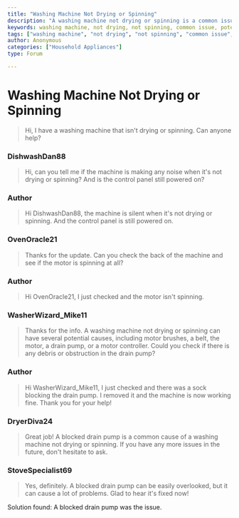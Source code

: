 ```yaml
---
title: "Washing Machine Not Drying or Spinning"
description: "A washing machine not drying or spinning is a common issue and can have several potential causes. This post details potential causes, what details technicians might ask for and a possible solution."
keywords: washing machine, not drying, not spinning, common issue, potential causes
tags: ["washing machine", "not drying", "not spinning", "common issue", "potential causes"]
author: Anonymous
categories: ["Household Appliances"]
type: Forum

---
```


<div class=<div class="initial-post">

# Washing Machine Not Drying or Spinning

> Hi, I have a washing machine that isn't drying or spinning. Can anyone help?

</div>

<div class="reply technician">

### DishwashDan88
> Hi, can you tell me if the machine is making any noise when it's not drying or spinning? And is the control panel still powered on?
</div>

<div class="reply author">

### Author
> Hi DishwashDan88, the machine is silent when it's not drying or spinning. And the control panel is still powered on.
</div>

<div class="reply technician">

### OvenOracle21
> Thanks for the update. Can you check the back of the machine and see if the motor is spinning at all?
</div>

<div class="reply author">

### Author
> Hi OvenOracle21, I just checked and the motor isn't spinning.
</div>

<div class="reply technician">

### WasherWizard_Mike11
> Thanks for the info. A washing machine not drying or spinning can have several potential causes, including motor brushes, a belt, the motor, a drain pump, or a motor controller. Could you check if there is any debris or obstruction in the drain pump?
</div>

<div class="reply author">

### Author
> Hi WasherWizard_Mike11, I just checked and there was a sock blocking the drain pump. I removed it and the machine is now working fine. Thank you for your help!
</div>

<div class="reply technician">

### DryerDiva24
> Great job! A blocked drain pump is a common cause of a washing machine not drying or spinning. If you have any more issues in the future, don't hesitate to ask.
</div>

<div class="reply technician">

### StoveSpecialist69
> Yes, definitely. A blocked drain pump can be easily overlooked, but it can cause a lot of problems. Glad to hear it's fixed now!
</div>

Solution found: A blocked drain pump was the issue.
